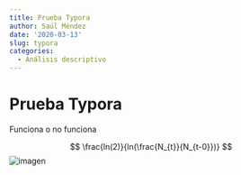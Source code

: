 ```yaml
---
title: Prueba Typora
author: Saúl Méndez
date: '2020-03-13'
slug: typora
categories:
  - Análisis descriptivo
---
```

# Prueba Typora

Funciona o no funciona

$$
\frac{ln(2)}{ln(\frac{N_{t}}{N_{t-0}})}
$$
![imagen](/post/clasificacion-abc/index_files/ABC.png)
